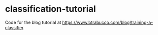 # classification-tutorial
Code for the blog tutorial at https://www.btrabucco.com/blog/training-a-classifier.
